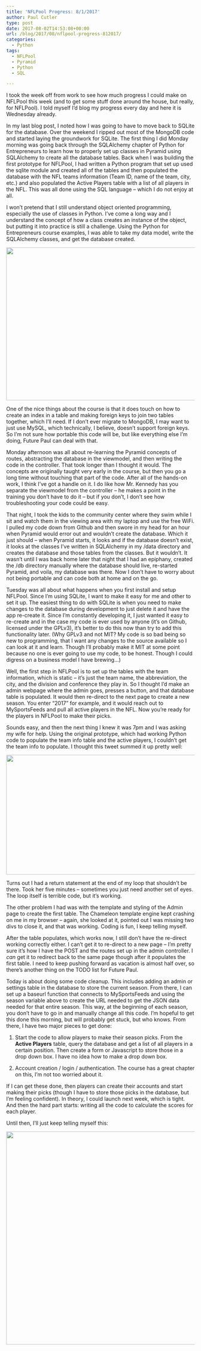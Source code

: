 ```yaml
---
title: 'NFLPool Progress: 8/1/2017'
author: Paul Cutler
type: post
date: 2017-08-02T14:53:08+00:00
url: /blog/2017/08/nflpool-progress-812017/
categories:
  - Python
tags:
  - NFLPool
  - Pyramid
  - Python
  - SQL

---
```

I took the week off from work to see how much progress I could make on NFLPool this week (and to get some stuff done around the house, but really, for NFLPool). I told myself I’d blog my progress every day and here it is Wednesday already.

In my last blog post, I noted how I was going to have to move back to SQLite for the database. Over the weekend I ripped out most of the MongoDB code and started laying the groundwork for SQLite. The first thing I did Monday morning was going back through the SQLAlchemy chapter of Python for Entrepreneurs to learn how to properly set up classes in Pyramid using SQLAlchemy to create all the database tables. Back when I was building the first prototype for NFLPool, I had written a Python program that set up used the sqlite module and created all of the tables and then populated the database with the NFL teams information (Team ID, name of the team, city, etc.) and also populated the Active Players table with a list of all players in the NFL. This was all done using the SQL language &#8211; which I do not enjoy at all.

I won’t pretend that I still understand object oriented programming, especially the use of classes in Python. I’ve come a long way and I understand the concept of how a class creates an instance of the object, but putting it into practice is still a challenge. Using the Python for Entrepreneurs course examples, I was able to take my data model, write the SQLAlchemy classes, and get the database created.

[<img class="alignnone size-full wp-image-6719" src="https://paulcutler.org/blog/wp-content/uploads/2017/08/Screenshot-2017-07-31-08.42.02-3.png?resize=700%2C409" alt="" width="700" height="409" data-recalc-dims="1" />][1]

One of the nice things about the course is that it does touch on how to create an index in a table and making foreign keys to join two tables together, which I’ll need. If I don’t ever migrate to MongoDB, I may want to just use MySQL, which technically, I believe, doesn’t support foreign keys. So I’m not sure how portable this code will be, but like everything else I’m doing, Future Paul can deal with that.

Monday afternoon was all about re-learning the Pyramid concepts of routes, abstracting the database in the viewmodel, and then writing the code in the controller. That took longer than I thought it would. The concepts are originally taught very early in the course, but then you go a long time without touching that part of the code. After all of the hands-on work, I think I’ve got a handle on it. I do like how Mr. Kennedy has you separate the viewmodel from the controller &#8211; he makes a point in the training you don’t have to do it &#8211; but if you don’t, I don’t see how troubleshooting your code could be easy.

That night, I took the kids to the community center where they swim while I sit and watch them in the viewing area with my laptop and use the free WiFi. I pulled my code down from Github and then swore in my head for an hour when Pyramid would error out and wouldn’t create the database. Which it just should &#8211; when Pyramid starts, it looks and if the database doesn’t exist, it looks at the classes I’ve written in SQLAlchemy in my /data directory and creates the database and those tables from the classes. But it wouldn’t. It wasn’t until I was back home later that night that I had an epiphany, created the /db directory manually where the database should live, re-started Pyramid, and voila, my database was there. Now I don’t have to worry about not being portable and can code both at home and on the go.

Tuesday was all about what happens when you first install and setup NFLPool. Since I’m using SQLite, I want to make it easy for me and other to set it up. The easiest thing to do with SQLite is when you need to make changes to the database during development to just delete it and have the app re-create it. Since I’m constantly developing it, I just wanted it easy to re-create and in the case my code is ever used by anyone (it’s on Github, licensed under the GPLv3), it’s better to do this now than try to add this functionality later. (Why GPLv3 and not MIT? My code is so bad being so new to programming, that I want any changes to the source available so I can look at it and learn. Though I’ll probably make it MIT at some point because no one is ever going to use my code, to be honest. Though I could digress on a business model I have brewing&#8230;)

Well, the first step in NFLPool is to set up the tables with the team information, which is static &#8211; it’s just the team name, the abbreviation, the city, and the division and conference they play in. So I thought I’d make an admin webpage where the admin goes, presses a button, and that database table is populated. It would then re-direct to the next page to create a new season. You enter “2017” for example, and it would reach out to MySportsFeeds and pull all active players in the NFL. Now you’re ready for the players in NFLPool to make their picks.

Sounds easy, and then the next thing I knew it was 7pm and I was asking my wife for help. Using the original prototype, which had working Python code to populate the team info table and the active players, I couldn’t get the team info to populate. I thought this tweet summed it up pretty well:

[<img class="alignnone size-full wp-image-6728" src="https://paulcutler.org/blog/wp-content/uploads/2017/08/Screenshot-2017-08-02-09.56.26.png?resize=700%2C320" alt="" width="700" height="320" data-recalc-dims="1" />][2]

Turns out I had a return statement at the end of my loop that shouldn’t be there. Took her five minutes &#8211; sometimes you just need another set of eyes. The loop itself is terrible code, but it&#8217;s working.

The other problem I had was with the template and styling of the Admin page to create the first table. The Chameleon template engine kept crashing on me in my browser &#8211; again, she looked at it, pointed out I was missing two divs to close it, and that was working. Coding is fun, I keep telling myself.

After the table populates, which works now, I still don’t have the re-direct working correctly either. I can’t get it to re-direct to a new page &#8211; I’m pretty sure it’s how I have the POST and the routes set up in the admin controller. I _can_ get it to redirect back to the same page though after it populates the first table. I need to keep pushing forward as vacation is almost half over, so there’s another thing on the TODO list for Future Paul.

Today is about doing some code cleanup. This includes adding an admin or settings table in the database to store the current season. From there, I can set up a baseurl function that connects to MySportsFeeds and using the season variable above to create the URL needed to get the JSON data needed for that entire season. This way, at the beginning of each season, you don’t have to go in and manually change all this code. I’m hopeful to get this done this morning, but will probably get stuck, but who knows. From there, I have two major pieces to get done:

  1. Start the code to allow players to make their season picks. From the **Active Players** table, query the database and get a list of all players in a certain position. Then create a form or Javascript to store those in a drop down box. I have no idea how to make a drop down box.</p> 
  2. Account creation / login / authentication. The course has a great chapter on this, I’m not too worried about it.

If I can get these done, then players can create their accounts and start making their picks (though I have to store those picks in the database, but I’m feeling confident). In theory, I could launch next week, which is tight. And then the hard part starts: writing all the code to calculate the scores for each player.

Until then, I’ll just keep telling myself this:
  
[<img class="alignnone size-full wp-image-6723" src="https://paulcutler.org/blog/wp-content/uploads/2017/08/Screenshot-2017-08-02-08.54.40-4.png?resize=700%2C570" alt="" width="700" height="570" data-recalc-dims="1" />][3]

 [1]: https://paulcutler.org/blog/wp-content/uploads/2017/08/Screenshot-2017-07-31-08.42.02-3.png
 [2]: https://i2.wp.com/paulcutler.org/blog/wp-content/uploads/2017/08/Screenshot-2017-08-02-09.56.26.png
 [3]: https://paulcutler.org/blog/wp-content/uploads/2017/08/Screenshot-2017-08-02-08.54.40-4.png